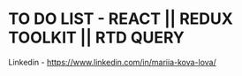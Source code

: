 # TO DO LIST - REACT || REDUX TOOLKIT || RTD QUERY

Linkedin - https://www.linkedin.com/in/mariia-kova-lova/
